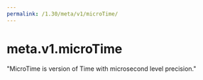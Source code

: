 ```yaml
---
permalink: /1.30/meta/v1/microTime/
---
```


# meta.v1.microTime

"MicroTime is version of Time with microsecond level precision."